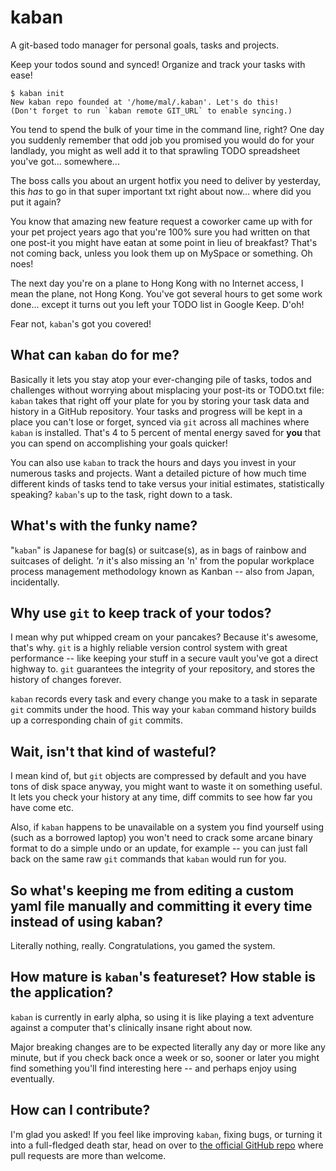kaban
=====

A git-based todo manager for personal goals, tasks and projects.

Keep your todos sound and synced! Organize and track your tasks with ease!

```
$ kaban init
New kaban repo founded at '/home/mal/.kaban'. Let's do this!
(Don't forget to run `kaban remote GIT_URL` to enable syncing.)
```

You tend to spend the bulk of your time in the command line, right? One day you
suddenly remember that odd job you promised you would do for your landlady, you
might as well add it to that sprawling TODO spreadsheet you've got...
somewhere...

The boss calls you about an urgent hotfix you need to deliver by yesterday, this
*has* to go in that super important txt right about now... where did you put it
again?

You know that amazing new feature request a coworker came up with for your pet
project years ago that you're 100% sure you had written on that one post-it you
might have eatan at some point in lieu of breakfast? That's not coming back,
unless you look them up on MySpace or something. Oh noes!

The next day you're on a plane to Hong Kong with no Internet access, I mean the
plane, not Hong Kong. You've got several hours to get some work done... except
it turns out you left your TODO list in Google Keep. D'oh!

Fear not, `kaban`'s got you covered!

## What can `kaban` do for me?

Basically it lets you stay atop your ever-changing pile of tasks, todos and
challenges without worrying about misplacing your post-its or TODO.txt file:
`kaban` takes that right off your plate for you by storing your task data and
history in a GitHub repository. Your tasks and progress will be kept in a place
you can't lose or forget, synced via `git` across all machines where `kaban`
is installed. That's 4 to 5 percent of mental energy saved for **you** that you
can spend on accomplishing your goals quicker!

You can also use `kaban` to track the hours and days you invest in your numerous
tasks and projects. Want a detailed picture of how much time different kinds of
tasks tend to take versus your initial estimates, statistically speaking?
`kaban`'s up to the task, right down to a task.

## What's with the funky name?

"`kaban`" is Japanese for bag(s) or suitcase(s), as in bags of rainbow and
suitcases of delight. *'n* it's also missing an 'n' from the popular workplace
process management methodology known as Kanban -- also from Japan, incidentally.

## Why use `git` to keep track of your todos?

I mean why put whipped cream on your pancakes? Because it's awesome, that's why.
`git` is a highly reliable version control system with great performance -- like
keeping your stuff in a secure vault you've got a direct highway to. `git`
guarantees the integrity of your repository, and stores the history of changes
forever.

`kaban` records every task and every change you make to a task in separate `git`
commits under the hood. This way your `kaban` command history builds up a
corresponding chain of `git` commits.

## Wait, isn't that kind of wasteful?

I mean kind of, but `git` objects are compressed by default and you have tons of
disk space anyway, you might want to waste it on something useful. It lets you
check your history at any time, diff commits to see how far you have come etc.

Also, if `kaban` happens to be unavailable on a system you find yourself using
(such as a borrowed laptop) you won't need to crack some arcane binary format
to do a simple undo or an update, for example -- you can just fall back on
the same raw `git` commands that `kaban` would run for you.

## So what's keeping me from editing a custom yaml file manually and committing it every time instead of using kaban?

Literally nothing, really. Congratulations, you gamed the system.

## How mature is `kaban`'s featureset? How stable is the application?

`kaban` is currently in early alpha, so using it is like playing a text
adventure against a computer that's clinically insane right about now.

Major breaking changes are to be expected literally any day or more like any
minute, but if you check back once a week or so, sooner or later you might find
something you'll find interesting here -- and perhaps enjoy using eventually.

## How can I contribute?

I'm glad you asked! If you feel like improving `kaban`, fixing bugs, or turning
it into a full-fledged death star, head on over to
[the official GitHub repo](https://github.com/nilthehuman/kaban) where pull
requests are more than welcome.

